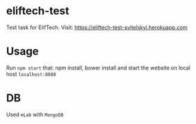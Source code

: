 # eliftech-test
Test task for ElifTech. Visit: https://eliftech-test-svitelskyi.herokuapp.com
# Usage
Run `npm start` that: npm install, bower install and start the website on local host `localhost:8080`
# DB
Used `mLab` with `MongoDB`

